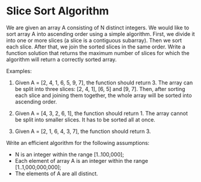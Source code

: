 # Slice Sort Algorithm

We are given an array A consisting of N distinct integers. We would like to sort array A into ascending order
using a simple algorithm. First, we divide it into one or more slices (a slice is a contiguous subarray).
Then we sort each slice. After that, we join the sorted slices in the same order.
Write a function solution that returns the maximum number of slices for which the algorithm will
return a correctly sorted array.

Examples:

1. Given A = [2, 4, 1, 6, 5, 9, 7], the function should return 3.
The array can be split into three slices: [2, 4, 1], [6, 5] and [9, 7]. 
Then, after sorting each slice and joining them together, the whole array will be sorted into ascending order.

2. Given A = [4, 3, 2, 6, 1], the function should return 1.
The array cannot be split into smaller slices. It has to be sorted all at once.

3. Given A = [2, 1, 6, 4, 3, 7], the function should return 3.

Write an efficient algorithm for the following assumptions:

- N is an integer within the range [1..100,000];
- Each element of array A is an integer within the range [1..1,000,000,000];
- The elements of A are all distinct.